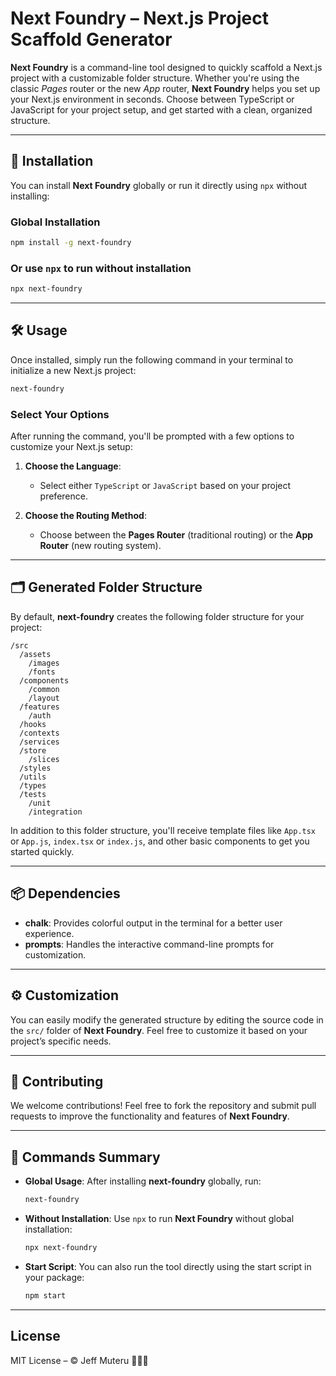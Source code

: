 
# **Next Foundry** – Next.js Project Scaffold Generator

**Next Foundry** is a command-line tool designed to quickly scaffold a Next.js project with a customizable folder structure. Whether you're using the classic *Pages* router or the new *App* router, **Next Foundry** helps you set up your Next.js environment in seconds. Choose between TypeScript or JavaScript for your project setup, and get started with a clean, organized structure.

---

## 🚀 **Installation**

You can install **Next Foundry** globally or run it directly using `npx` without installing:

### Global Installation

```bash
npm install -g next-foundry
```

### Or use `npx` to run without installation

```bash
npx next-foundry
```

---

## 🛠️ **Usage**

Once installed, simply run the following command in your terminal to initialize a new Next.js project:

```bash
next-foundry
```

### Select Your Options

After running the command, you'll be prompted with a few options to customize your Next.js setup:

1. **Choose the Language**: 
   - Select either `TypeScript` or `JavaScript` based on your project preference.

2. **Choose the Routing Method**: 
   - Choose between the **Pages Router** (traditional routing) or the **App Router** (new routing system).

---

## 🗂️ **Generated Folder Structure**

By default, **next-foundry** creates the following folder structure for your project:

```
/src
  /assets
    /images
    /fonts
  /components
    /common
    /layout
  /features
    /auth
  /hooks
  /contexts
  /services
  /store
    /slices
  /styles
  /utils
  /types
  /tests
    /unit
    /integration
```

In addition to this folder structure, you'll receive template files like `App.tsx` or `App.js`, `index.tsx` or `index.js`, and other basic components to get you started quickly.

---

## 📦 **Dependencies**

- **chalk**: Provides colorful output in the terminal for a better user experience.
- **prompts**: Handles the interactive command-line prompts for customization.

---

## ⚙️ **Customization**

You can easily modify the generated structure by editing the source code in the `src/` folder of **Next Foundry**. Feel free to customize it based on your project’s specific needs.

---

## 📝 **Contributing**

We welcome contributions! Feel free to fork the repository and submit pull requests to improve the functionality and features of **Next Foundry**.

---

## 🏁 **Commands Summary**

- **Global Usage**: After installing **next-foundry** globally, run:

   ```bash
   next-foundry
   ```

- **Without Installation**: Use `npx` to run **Next Foundry** without global installation:

   ```bash
   npx next-foundry
   ```

- **Start Script**: You can also run the tool directly using the start script in your package:

   ```bash
   npm start
   ```

---

## License

MIT License – © Jeff Muteru 🧑🏿‍💻
